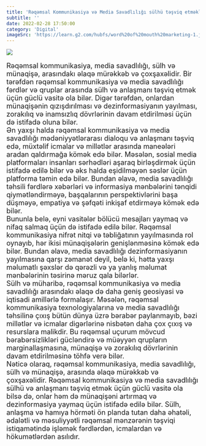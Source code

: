 ```yaml
---
title: 'Rəqəmsal Kommunikasiya və Media Savadlılığı sülhü təşviq etməklə yanaşı həmçinin münaqişələrə səbəb ola bilər mi?'
subtitle: ''
date: 2022-02-28 17:50:00
category: 'Digital'
imageSrc: 'https://learn.g2.com/hubfs/word%20of%20mouth%20marketing-1.jpg'
---
```


<img src="https://learn.g2.com/hubfs/word%20of%20mouth%20marketing-1.jpg"  >
<br/>
<br/>
   <font size="4">
Rəqəmsal kommunikasiya, media savadlılığı, sülh və münaqişə, arasındakı əlaqə mürəkkəb və çoxşaxəlidir. Bir tərəfdən rəqəmsal kommunikasiya və media savadlılığı fərdlər və qruplar arasında sülh və anlaşmanı təşviq etmək üçün güclü vasitə ola bilər. Digər tərəfdən, onlardan münaqişənin qızışdırılması və dezinformasiyanın yayılması, zorakılıq və inamsızlıq dövrlərinin davam etdirilməsi üçün də istifadə oluna bilər.
</font>
<br/>
   <font size="4">
Ən yaxşı halda rəqəmsal kommunikasiya və media savadlılığı mədəniyyətlərarası dialoqu və anlaşmanı təşviq edə, müxtəlif icmalar və millətlər arasında maneələri aradan qaldırmağa kömək edə bilər. Məsələn, sosial media platformaları insanları sərhədləri aşaraq birləşdirmək üçün istifadə edilə bilər və əks halda eşidilməyən səslər üçün platforma təmin edə bilər. Bundan əlavə, media savadlılığı təhsili fərdlərə xəbərləri və informasiya mənbələrini tənqidi qiymətləndirməyə, başqalarının perspektivlərini başa düşməyə, empatiya və şəfqəti inkişaf etdirməyə kömək edə bilər.
</font>
<br/>
   <font size="4">
Bununla belə, eyni vasitələr bölücü mesajları yaymaq və nifaq salmaq üçün də istifadə edilə bilər. Rəqəmsal kommunikasiya nifrət nitqi və təbliğatının yayılmasında rol oynayıb, hər ikisi münaqişələrin genişlənməsinə kömək edə bilər. Bundan əlavə, media savadlılığı dezinformasiyanın yayılmasına qarşı zəmanət deyil, belə ki, hətta yaxşı məlumatlı şəxslər də qərəzli və ya yanlış məlumat mənbələrinin təsirinə məruz qala bilərlər.
</font>
<br/>
   <font size="4">
Sülh və müharibə, rəqəmsal kommunikasiya və media savadlılığı arasındakı əlaqə də daha geniş geosiyasi və iqtisadi amillərlə formalaşır. Məsələn, rəqəmsal kommunikasiya texnologiyalarına və media savadlılığı təhsilinə çıxış bütün dünya üzrə bərabər paylanmayıb, bəzi millətlər və icmalar digərlərinə nisbətən daha çox çıxış və resurslara malikdir. Bu rəqəmsal uçurum mövcud bərabərsizlikləri gücləndirə və müəyyən qrupların marginallaşmasına, münaqişə və zorakılıq dövrlərinin davam etdirilməsinə töhfə verə bilər.
</font>
<br/>
   <font size="4">
Nəticə olaraq, rəqəmsal kommunikasiya, media savadlılığı, sülh və münaqişə, arasında əlaqə mürəkkəb və çoxşaxəlidir. Rəqəmsal kommunikasiya və media savadlılığı sülhü və anlaşmanı təşviq etmək üçün güclü vasitə ola bilsə də, onlar həm də münaqişəni artırmaq və dezinformasiya yaymaq üçün istifadə edilə bilər. Sülh, anlaşma və hamıya hörməti ön planda tutan daha əhatəli, ədalətli və məsuliyyətli rəqəmsal mənzərənin təşviqi istiqamətində işləmək fərdlərdən, icmalardan və hökumətlərdən asılıdır.
</font>
